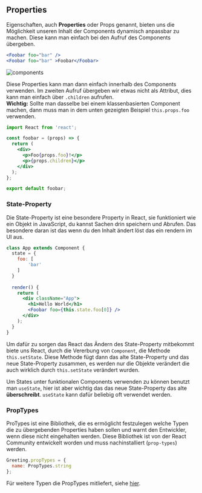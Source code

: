## Properties

Eigenschaften, auch __Properties__ oder Props genannt, bieten uns die
Möglichkeit unseren Inhalt der Components dynamisch anpassbar zu machen.
Diese kann man einfach bei den Aufruf des Components übergeben.

```jsx
<Foobar foo="bar" />
<Foobar foo="bar" >Foobar</Foobar>
```

![components](./img/props.svg)

Diese Properties kann man dann einfach innerhalb des Components
verwenden. Im zweiten Aufruf übergeben wir etwas nicht als Attribut,
dies kann man einfach über `.children` aufrufen.  
__Wichtig:__ Sollte man dasselbe bei einem klassenbasierten Component
machen, dann muss man in dem unten gezeigten Beispiel `this.props.foo`
verwenden.

```jsx
import React from 'react';

const foobar = (props) => {
  return (
    <div>
      <p>Foo{props.foo}!</p>
      <p>{props.children}</p>
    </div>
  );
};

export default foobar;
```

### State-Property

Die State-Property ist eine besondere Property in React, sie
funktioniert wie ein Objekt in JavaScript, du kannst Sachen drin
speichern und Abrufen. Das besondere daran ist das wenn du den Inhalt
ändert löst das ein rendern im UI aus.

```jsx
class App extends Component {
  state = {
    foo: [
        'bar'
    ]
  }
    
  render() {
    return (
      <div className="App">
        <h1>Hello World</h1>
        <Foobar foo={this.state.foo[0]} />
      </div>
    );
  }
}
```

Um dafür zu sorgen das React das Ändern des State-Property mitbekommt
biete uns React, durch die Vererbung von `Component`, die Methode
`this.setState`. Diese Methode fügt dann das alte State-Property und das
neue State-Property zusammen, es werden nur die Objekte verändert die
auch wirklich durch `this.setState` verändert wurden.

Um States unter funktionalen Components verwenden zu können benutzt man
`useState`, hier ist aber wichtig das das neue State-Property das alte
__überschreibt__. `useState` kann dafür beliebig oft verwendet werden.

### PropTypes

ProTypes ist eine Bibliothek, die es ermöglicht festzulegen welche Typen
die zu übergebenden Properties haben sollen und warnt den Entwickler,
wenn diese nicht eingehalten werden. Diese Bibliothek ist von der React Community
entwickelt worden und muss nachinstalliert (`prop-types`) werden.

```js
Greeting.propTypes = {
  name: PropTypes.string
};
```

Für weitere Typen die PropTypes mitliefert, siehe [hier](https://reactjs.org/docs/typechecking-with-proptypes.html).